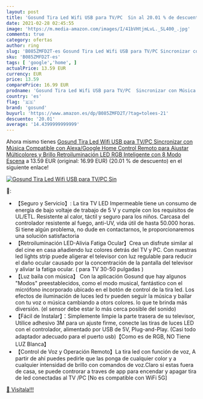 ```yaml
---
layout: post
title: 'Gosund Tira Led Wifi USB para TV/PC  Sin al 20.01 % de descuento'
date: 2021-02-28 02:45:55
image: 'https://m.media-amazon.com/images/I/41bVHtjmLvL._SL400_.jpg'
comments: true
category: ofertas
author: ring
slug: 'B085ZMFD2T-es Gosund Tira Led Wifi USB para TV/PC Sincronizar con Música...'
sku: 'B085ZMFD2T-es'
tags: [ 'google','home', ]
actualPrice: 13.59 EUR
currency: EUR
price: 13.59
comparePrice: 16.99 EUR
prodname: 'Gosund Tira Led Wifi USB para TV/PC  Sincronizar con Música  Compatible con Alexa/Google Home  Control Remoto para Ajustar Múlticolores y Brillo  Retroiluminación LED RGB Inteligente con 8 Modo Escena'
country: 'es'
flag: '🇪🇸'
brand: 'gosund'
buyurl: 'https://www.amazon.es/dp/B085ZMFD2T/?tag=tolees-21'
descuento: '20.01'
average: '14.4399999999999'
---
```


Ahora mismo tienes [Gosund Tira Led Wifi USB para TV/PC  Sincronizar con Música  Compatible con Alexa/Google Home  Control Remoto para Ajustar Múlticolores y Brillo  Retroiluminación LED RGB Inteligente con 8 Modo Escena](https://www.amazon.es/dp/B085ZMFD2T/?tag=tolees-21) a 13.59 EUR (original: 16.99 EUR) (20.01 %  de descuento) en el siguiente enlace!

[![Gosund Tira Led Wifi USB para TV/PC  Sin](https://m.media-amazon.com/images/I/41bVHtjmLvL._SL400_.jpg)](https://www.amazon.es/dp/B085ZMFD2T/?tag=tolees-21)

🔎:

- 【Seguro y Servicio】: La tira TV LED Impermeable tiene un consumo de energía de bajo voltaje de trabajo de 5 V y cumple con los requisitos de UL/ETL. Resistente al calor, táctil y seguro para los niños. Carcasa del controlador resistente al fuego, anti-UV, vida útil de hasta 50.000 horas. Si tiene algún problema, no dude en contactarnos, le proporcionaremos una solución satisfactoria
- 【Retroiluminación LED-Alivia Fatiga Ocular】Crea un disfrute similar al del cine en casa añadiendo luz colores detrás del TV y PC. Con nuestras led lights strip puede aligerar el televisor con luz regulable para reducir el daño ocular causado por la concentración de la pantalla del televisor y aliviar la fatiga ocular. ( para TV 30-50 pulgadas )
- 【Luz baila con música】 Con la aplicación Gosund que hay algunos "Modos" preestablecidos, como el modo musical, fantástico con el micrófono incorporado ubicado en el botón de control de la tira led. Los efectos de iluminación de luces led tv pueden seguir la música y bailar con tu voz o música cambiando a otors colores. lo que te brinda más diversión. (el sensor debe estar lo más cerca posible del sonido)
- 【Fácil de Instalar】：Simplemente limpie la parte trasera de su televisor, Utilice adhesivo 3M para un ajuste firme, conecte las tiras de luces LED con el controlador, alimentado por USB de 5V, Plug-and-Play. (Casi todo adaptador adecuado para el puerto usb)【Como es de RGB, NO Tiene LUZ Blanca】
- 【Control de Voz y Operación Remoto】La tira led con función de voz, A partir de ahí puedes pedirle que las ponga de cualquier color y a cualquier intensidad de brillo con comandos de voz.Claro si estas fuera de casa, se puede controrar a traves de app para encendar y apagar tira de led conectadas al TV /PC [No es compatible con WiFi 5G]

[🛒 Visítala!!!](https://www.amazon.es/dp/B085ZMFD2T/?tag=tolees-21)
